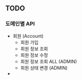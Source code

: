 ## TODO

### 도메인별 API
* 회원 (Account)
  * 회원 가입 
  * 회원 정보 조회
  * 회원 정보 수정
  * 회원 정보 조회 ALL (ADMIN)
  * 회원 상태 변경 (ADMIN)
* 
  